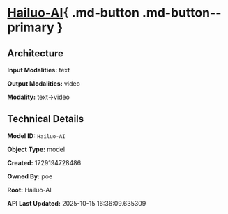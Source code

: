 # [Hailuo-AI](https://poe.com/Hailuo-AI){ .md-button .md-button--primary }

## Architecture

**Input Modalities:** text

**Output Modalities:** video

**Modality:** text->video


## Technical Details

**Model ID:** `Hailuo-AI`

**Object Type:** model

**Created:** 1729194728486

**Owned By:** poe

**Root:** Hailuo-AI

**API Last Updated:** 2025-10-15 16:36:09.635309
